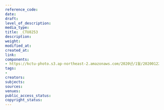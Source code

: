```yaml
---
reference_code: 
date: 
draft: 
level_of_description: 
media_type: 
title: _CTU8253
description: 
weight: 
modified_at: 
created_at: 
link: 
components:
- https://kctu-photo.s3.ap-northeast-2.amazonaws.com/2020년/1월/20200122_김명환+위원장,+설+맞이+투쟁사업장+지지+방문/_CTU8253.jpg
tags:
- 
creators: 
subjects: 
sources: 
venues: 
public_access_status: 
copyright_status: 
---
```

